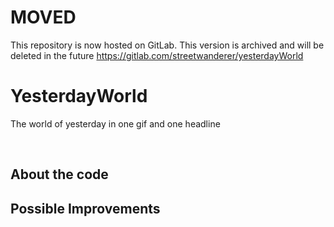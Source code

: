 MOVED
====
This repository is now hosted on GitLab. This version is archived and will be deleted in the future
https://gitlab.com/streetwanderer/yesterdayWorld

YesterdayWorld
==============
The world of yesterday in one gif and one headline

&nbsp;  

About the code
---

Possible Improvements
---
